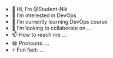 - 👋 Hi, I’m @Student-Nik
- 👀 I’m interested in DevOps 
- 🌱 I’m currently learning DevOps course
- 💞️ I’m looking to collaborate on ...
- 📫 How to reach me ...
- 😄 Pronouns: ...
- ⚡ Fun fact: ...

<!---
Student-Nik/Student-Nik is a ✨ special ✨ repository because its `README.md` (this file) appears on your GitHub profile.
You can click the Preview link to take a look at your changes.
--->
